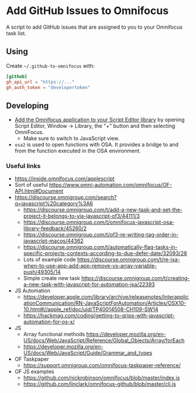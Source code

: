 # Add GitHub Issues to Omnifocus

A script to add GitHub issues that are assigned to you to your
Omnifocus task list.

## Using

Create `~/.github-to-omnifocus` with:

```toml
[github]
gh_api_url = "https://..."
gh_auth_token = "developertoken"
```

## Developing

- [Add the Omnifocus application to your Script Editor
    library][omlib]
    by opening Script Editor, Window -> Library, the "+" button and then
    selecting OmniFocus.
    - Make sure to switch to JavaScript view.
- `osa2` is used to open functions with OSA. It provides a bridge to and from
    the function executed in the OSA environment.

[omlib]: https://support.apple.com/en-ie/guide/script-editor/scpedt11560/2.11/mac/10.15

### Useful links

- <https://inside.omnifocus.com/applescript>
- Sort of useful <https://www.omni-automation.com/omnifocus/OF-API.html#Document>
- <https://discourse.omnigroup.com/search?q=javascript%20category%3A6>
    - <https://discourse.omnigroup.com/t/add-a-new-task-and-set-the-project-it-belongs-to-via-javascript-of3/44111/3>
    - <https://discourse.omnigroup.com/t/omnifocus-javascript-osa-library-feedback/45260/2>
    - <https://discourse.omnigroup.com/t/of3-re-writing-tag-order-in-javascript-macos/44362>
    - <https://discourse.omnigroup.com/t/automatically-flag-tasks-in-specific-projects-contexts-according-to-due-defer-date/32093/28>
    - Lots of example code <https://discourse.omnigroup.com/t/re-jxa-when-to-use-app-add-app-remove-vs-array-variable-push/49305/14>
    - Simple create new task <https://discourse.omnigroup.com/t/creating-a-new-task-with-javascript-for-automation-jxa/22393>
- JS Automation
    - <https://developer.apple.com/library/archive/releasenotes/InterapplicationCommunication/RN-JavaScriptForAutomation/Articles/OSX10-10.html#//apple_ref/doc/uid/TP40014508-CH109-SW14>
    - <https://hackmag.com/coding/getting-to-grips-with-javascript-automation-for-os-x/>
- JS
    - Array functional methods <https://developer.mozilla.org/en-US/docs/Web/JavaScript/Reference/Global_Objects/Array/forEach>
    - <https://developer.mozilla.org/en-US/docs/Web/JavaScript/Guide/Grammar_and_types>
- OF Taskpaper
    - <https://support.omnigroup.com/omnifocus-taskpaper-reference/>
- OF JS examples
    - <https://github.com/nickrobinson/omnifocus/blob/master/index.js>
    - <https://github.com/linclark/omnifocus-github/blob/master/cli.js>
